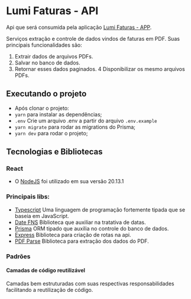 # Lumi Faturas - API

Api que será consumida pela aplicação [Lumi Faturas - APP](https://github.com/FernandoRidam/faturas-frontend).

Serviços extração e controle de dados vindos de faturas em PDF. Suas principais funcionalidades são:

1. Extrair dados de arquivos PDFs.
2. Salvar no banco de dados.
3. Retornar esses dados paginados.
4 Disponibilizar os mesmo arquivos PDFs.

## Executando o projeto

- Após clonar o projeto:
- `yarn` para instalar as dependências;
- `.env` Crie um arquivo .env a partir do arquivo `.env.example`
- `yarn migrate` para rodar as migrations do Prisma;
- `yarn dev` para rodar o projeto;

## Tecnologias e Bibliotecas

### React

- O [NodeJS](https://nodejs.org/en) foi utilizado em sua versão 20.13.1

### Principais libs:

- [Typescript](https://www.typescriptlang.org/) Uma linguagem de programação fortemente tipada que se baseia em JavaScript.
- [Date FNS](https://date-fns.org/) Biblioteca que auxiliar na tratativa de datas.
- [Prisma](https://www.prisma.io/) ORM tipado que auxilia no controle do banco de dados.
- [Express](https://expressjs.com/pt-br/) Biblioteca para criação de rotas na api.
- [PDF Parse](https://www.npmjs.com/package/pdf-parse) Biblioteca para extração dos dados do PDF.

### Padrões

#### Camadas de código reutilizável

Camadas bem estruturadas com suas respectivas responsabilidades facilitando a reutilização de código.
